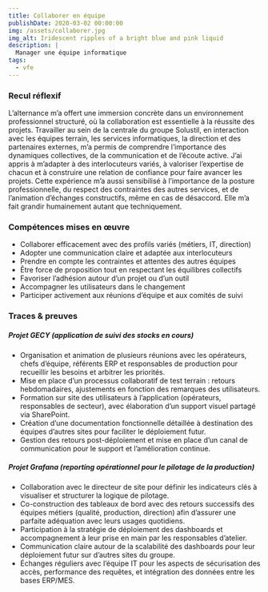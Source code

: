 ```yaml
---
title: Collaborer en équipe
publishDate: 2020-03-02 00:00:00
img: /assets/collaborer.jpg
img_alt: Iridescent ripples of a bright blue and pink liquid
description: |
  Manager une équipe informatique
tags:
  - vfe
---
```


### Recul réflexif

L’alternance m’a offert une immersion concrète dans un environnement professionnel structuré, où la collaboration est essentielle à la réussite des projets. Travailler au sein de la centrale du groupe Solustil, en interaction avec les équipes terrain, les services informatiques, la direction et des partenaires externes, m’a permis de comprendre l’importance des dynamiques collectives, de la communication et de l’écoute active.
J’ai appris à m’adapter à des interlocuteurs variés, à valoriser l’expertise de chacun et à construire une relation de confiance pour faire avancer les projets. Cette expérience m’a aussi sensibilisé à l’importance de la posture professionnelle, du respect des contraintes des autres services, et de l’animation d’échanges constructifs, même en cas de désaccord. Elle m’a fait grandir humainement autant que techniquement.


### Compétences mises en œuvre

- Collaborer efficacement avec des profils variés (métiers, IT, direction)
- Adopter une communication claire et adaptée aux interlocuteurs
- Prendre en compte les contraintes et attentes des autres équipes
- Être force de proposition tout en respectant les équilibres collectifs
- Favoriser l’adhésion autour d’un projet ou d’un outil
- Accompagner les utilisateurs dans le changement
- Participer activement aux réunions d’équipe et aux comités de suivi


### Traces & preuves

##### Projet GECY (application de suivi des stocks en cours)
- Organisation et animation de plusieurs réunions avec les opérateurs, chefs d’équipe, référents ERP et responsables de production pour recueillir les besoins et arbitrer les priorités.
- Mise en place d’un processus collaboratif de test terrain : retours hebdomadaires, ajustements en fonction des remarques des utilisateurs.
- Formation sur site des utilisateurs à l’application (opérateurs, responsables de secteur), avec élaboration d’un support visuel partagé via SharePoint.
- Création d’une documentation fonctionnelle détaillée à destination des équipes d’autres sites pour faciliter le déploiement futur.
- Gestion des retours post-déploiement et mise en place d’un canal de communication pour le support et l’amélioration continue.


##### Projet Grafana (reporting opérationnel pour le pilotage de la production)
- Collaboration avec le directeur de site pour définir les indicateurs clés à visualiser et structurer la logique de pilotage.
- Co-construction des tableaux de bord avec des retours successifs des équipes métiers (qualité, production, direction) afin d’assurer une parfaite adéquation avec leurs usages quotidiens.
- Participation à la stratégie de déploiement des dashboards et accompagnement à leur prise en main par les responsables d’atelier.
- Communication claire autour de la scalabilité des dashboards pour leur déploiement futur sur d’autres sites du groupe.
- Échanges réguliers avec l’équipe IT pour les aspects de sécurisation des accès, performance des requêtes, et intégration des données entre les bases ERP/MES.
